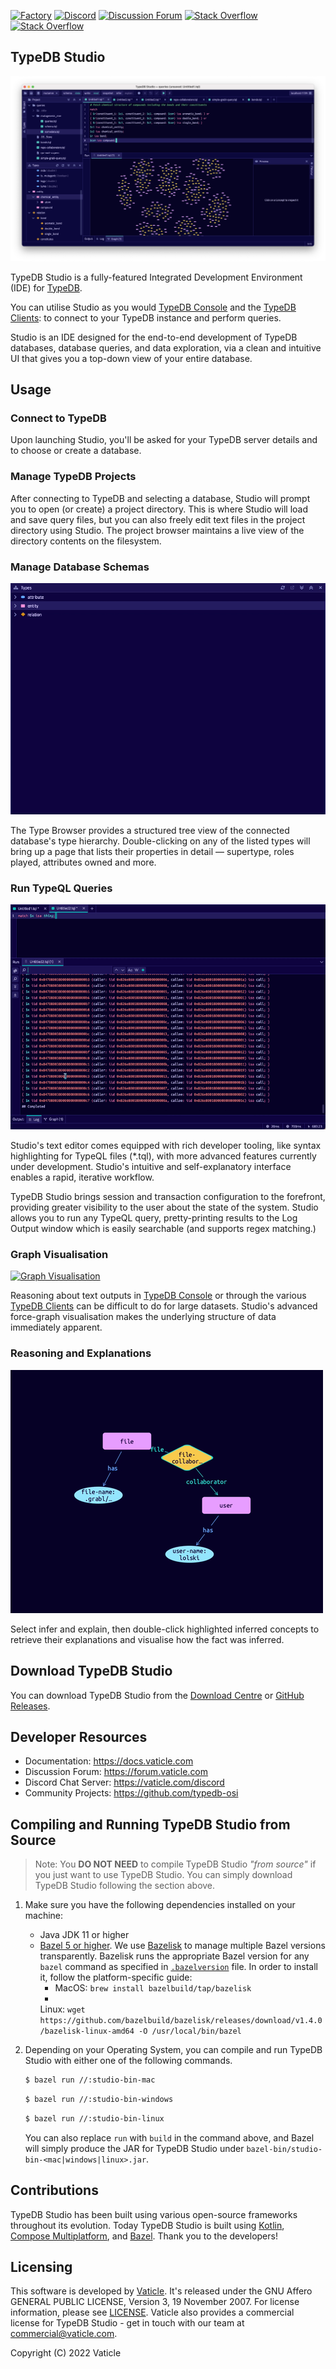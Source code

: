 [![Factory](https://factory.vaticle.com/api/status/vaticle/typedb-studio/badge.svg)](https://factory.vaticle.com/vaticle/typedb-studio)
[![Discord](https://img.shields.io/discord/665254494820368395?color=7389D8&label=chat&logo=discord&logoColor=ffffff)](https://vaticle.com/discord)
[![Discussion Forum](https://img.shields.io/discourse/https/forum.vaticle.com/topics.svg)](https://forum.vaticle.com)
[![Stack Overflow](https://img.shields.io/badge/stackoverflow-typedb-796de3.svg)](https://stackoverflow.com/questions/tagged/typedb)
[![Stack Overflow](https://img.shields.io/badge/stackoverflow-typeql-3dce8c.svg)](https://stackoverflow.com/questions/tagged/typeql)

## TypeDB Studio

[![TypeDB Studio](./docs/images/studio-full-1.png)](./docs/images/studio-full-1.png)

TypeDB Studio is a fully-featured Integrated Development Environment (IDE) for [TypeDB](https://github.com/vaticle/typedb).

You can utilise Studio as you would [TypeDB Console](https://github.com/vaticle/typedb-console)
and the [TypeDB Clients](https://typedb.com/docs/clients/2.x/clients): to connect to your TypeDB instance and
perform queries.

Studio is an IDE designed for the end-to-end development of TypeDB databases, database queries, and data exploration,
via a clean and intuitive UI that gives you a top-down view of your entire database.

## Usage

### Connect to TypeDB

Upon launching Studio, you'll be asked for your TypeDB server details and to choose or create a database.

### Manage TypeDB Projects

After connecting to TypeDB and selecting a database, Studio will prompt you to open (or create) a project directory.
This is where Studio will load and save query files, but you can also freely edit text files in the project directory
using Studio. The project browser maintains a live view of the directory contents on the filesystem.

### Manage Database Schemas

[![Manage Database Schemas](./docs/images/type-browser-1.gif)](./docs/images/type-browser-1.gif)

The Type Browser provides a structured tree view of the connected database's type hierarchy. Double-clicking on any of
the listed types will bring up a page that lists their properties in detail — supertype, roles played, attributes owned
and more.

### Run TypeQL Queries

[![Log Output](./docs/images/log-output-1.gif)](./docs/images/log-output-1.gif)

Studio's text editor comes equipped with rich developer tooling, like syntax highlighting
for TypeQL files (\*.tql), with more advanced features currently under development. Studio's intuitive and
self-explanatory interface enables a rapid, iterative workflow.

TypeDB Studio brings session and transaction configuration to the forefront, providing greater visibility to the user
about the state of the system. Studio allows you to run any TypeQL query, pretty-printing results
to the Log Output window which is easily searchable (and supports regex matching.)

### Graph Visualisation

[![Graph Visualisation](./docs/images/graph-vis-1.gif)](./docs/images/graph-vis-1.gif)

Reasoning about text outputs in [TypeDB Console](https://docs.vaticle.com/docs/console/console) or through
the various [TypeDB Clients](https://docs.vaticle.com/docs/client-api/overview) can be difficult to do for large
datasets. Studio's advanced force-graph visualisation makes the underlying structure of data immediately apparent.

### Reasoning and Explanations

[![Inference Visualisation](./docs/images/infer-vis-1.gif)](./docs/images/infer-vis-1.gif)

Select infer and explain, then double-click highlighted inferred concepts to retrieve their explanations and visualise
how the fact was inferred.

## Download TypeDB Studio

You can download TypeDB Studio from the [Download Centre](https://vaticle.com/download#typedb-studio)
or [GitHub Releases](https://github.com/vaticle/typedb-studio/releases).

## Developer Resources

- Documentation: https://docs.vaticle.com
- Discussion Forum: https://forum.vaticle.com
- Discord Chat Server: https://vaticle.com/discord
- Community Projects: https://github.com/typedb-osi

## Compiling and Running TypeDB Studio from Source

> Note: You **DO NOT NEED** to compile TypeDB Studio _"from source"_ if you just want to use TypeDB Studio. You can
> simply download TypeDB Studio following the section above.

1. Make sure you have the following dependencies installed on your machine:
    - Java JDK 11 or higher
    - [Bazel 5 or higher](http://bazel.build/). We use [Bazelisk](https://github.com/bazelbuild/bazelisk) to manage
      multiple Bazel versions transparently. Bazelisk runs the appropriate Bazel version for any `bazel` command as
      specified in [`.bazelversion`](https://github.com/vaticle/typedb/blob/master/.bazelversion) file. In order to
      install it, follow the platform-specific guide:
        - MacOS: `brew install bazelbuild/tap/bazelisk`
        -
      Linux: `wget https://github.com/bazelbuild/bazelisk/releases/download/v1.4.0/bazelisk-linux-amd64 -O /usr/local/bin/bazel`

2. Depending on your Operating System, you can compile and run TypeDB Studio with either one of the following commands.
   ```sh
   $ bazel run //:studio-bin-mac
   ```
   ```sh
   $ bazel run //:studio-bin-windows
   ```
   ```sh
   $ bazel run //:studio-bin-linux
   ```
   You can also replace `run` with `build` in the command above, and Bazel will simply produce the JAR for TypeDB Studio
   under `bazel-bin/studio-bin-<mac|windows|linux>.jar`.

## Contributions

TypeDB Studio has been built using various open-source frameworks throughout its evolution. Today TypeDB Studio is built
using [Kotlin](https://kotlinlang.org), [Compose Multiplatform](https://github.com/JetBrains/compose-jb),
and [Bazel](https://bazel.build). Thank you to the developers!

## Licensing

This software is developed by [Vaticle](https://vaticle.com/). It's released under the GNU Affero GENERAL PUBLIC
LICENSE, Version 3, 19 November 2007. For license information, please
see [LICENSE](https://github.com/vaticle/typedb-studio/blob/master/LICENSE). Vaticle also provides a commercial license
for TypeDB Studio - get in touch with our team at commercial@vaticle.com.

Copyright (C) 2022 Vaticle
